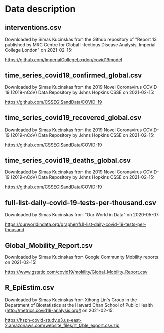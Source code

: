 # Data description

## interventions.csv

Downloaded by Simas Kucinskas from the Github repository of "Report 13 published by MRC Centre for Global Infectious Disease Analysis, Imperial College London" on 2021-02-15:

https://github.com/ImperialCollegeLondon/covid19model

## time_series_covid19_confirmed_global.csv

Downloaded by Simas Kucinskas from the 2019 Novel Coronavirus COVID-19 (2019-nCoV) Data Repository by Johns Hopkins CSSE on 2021-02-15:

https://github.com/CSSEGISandData/COVID-19

## time_series_covid19_recovered_global.csv

Downloaded by Simas Kucinskas from the 2019 Novel Coronavirus COVID-19 (2019-nCoV) Data Repository by Johns Hopkins CSSE on 2021-02-15:

https://github.com/CSSEGISandData/COVID-19

## time_series_covid19_deaths_global.csv

Downloaded by Simas Kucinskas from the 2019 Novel Coronavirus COVID-19 (2019-nCoV) Data Repository by Johns Hopkins CSSE on 2021-02-15:

https://github.com/CSSEGISandData/COVID-19

## full-list-daily-covid-19-tests-per-thousand.csv

Downloaded by Simas Kucinskas from "Our World in Data" on 2020-05-07:

https://ourworldindata.org/grapher/full-list-daily-covid-19-tests-per-thousand

## Global_Mobility_Report.csv

Downloaded by Simas Kucinskas from Google Community Mobility reports on 2021-02-15:

https://www.gstatic.com/covid19/mobility/Global_Mobility_Report.csv

## R_EpiEstim.csv

Downloaded by Simas Kucinskas from Xihong Lin's Group in the Department of Biostatistics at the Harvard Chan School of Public Health (http://metrics.covid19-analysis.org/) on 2021-02-15:

https://hsph-covid-study.s3.us-east-2.amazonaws.com/website_files/rt_table_export.csv.zip

